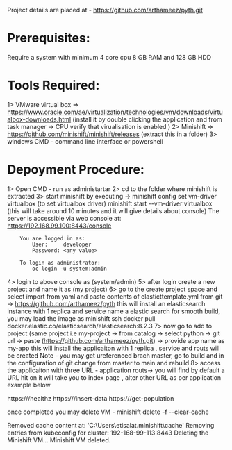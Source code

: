 Project details are placed at - https://github.com/arthameez/pyth.git

Prerequisites:
=============

Require a system with minimum 4 core cpu 8 GB RAM and 128 GB HDD

Tools Required:
==============

1> VMware virtual box => https://www.oracle.com/ae/virtualization/technologies/vm/downloads/virtualbox-downloads.html
(install it by double clicking the application and from task manager -> CPU verify that virualisation is enabled )
2> Minishift => https://github.com/minishift/minishift/releases 
(extract this in a folder)
3> windows CMD - command line interface or powershell

Depoyment Procedure:
===================
1> Open CMD - run as administartar
2> cd to the folder where minishift is extracted
3> start minishift by executing -> 
		minishift config set vm-driver virtualbox (to set virtualbox driver)
		minishift start --vm-driver virtualbox (this will take around 10 minutes and it will give details about console)
		The server is accessible via web console at:
			https://192.168.99.100:8443/console

		You are logged in as:
			User:     developer
			Password: <any value>

		To login as administrator:
			oc login -u system:admin

4> login to above console as (system/admin)
5> after login create a new project and name it as (my project)
6> go to the create project space and select import from yaml and paste contents of elasticttemplate.yml from git -> https://github.com/arthameez/pyth
this will install an elasticsearch instance with 1 replica and service name a elastic search
for smooth build, you may load the image as
minishift ssh
docker pull docker.elastic.co/elasticsearch/elasticsearch:8.2.3
7> now go to add to project (same project i.e my-project -> from catalog -> select python -> git url -> paste (https://github.com/arthameez/pyth.git) -> provide app name as my-app
this will install the applicaiton with 1 replica ,  service and  routs will be created
Note - you may get ureferenced brach master, go to build and in the configuration of git change from master to main and rebuild
8> access the applicaiton with three URL - application routs-> you will find by default a URL hit on it will take you to index page , alter other URL as per application example below

https://<route URL>/healthz
https://<route URL>/insert-data
https://<route URL>/get-population

once completed you may delete VM - minishift delete -f --clear-cache

Removed cache content at: 'C:\Users\etisalat\.minishift\cache'
Removing entries from kubeconfig for cluster: 192-168-99-113:8443
Deleting the Minishift VM...
Minishift VM deleted.
